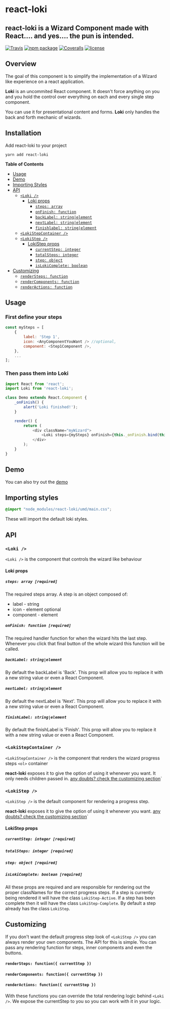 [build-badge]: https://travis-ci.org/JoaoCnh/react-loki.svg?branch=master
[build]: https://travis-ci.org/JoaoCnh/react-loki
[npm-badge]: https://badge.fury.io/js/react-loki.svg
[npm]: https://www.npmjs.org/package/react-loki
[coveralls-badge]: https://coveralls.io/repos/github/JoaoCnh/react-loki/badge.svg?branch=master
[coveralls]: https://coveralls.io/github/user/repo

# react-loki

## react-loki is a Wizard Component made with React.... and yes.... the pun is intended.

[![Travis][build-badge]][build]
[![npm package][npm-badge]][npm]
[![Coveralls][coveralls-badge]][coveralls]
[![license](http://img.shields.io/npm/l/react-loki.svg)](./LICENSE)

## Overview

The goal of this component is to simplify the implementation of a Wizard like experience on a react application.

**Loki** is an uncommited React component. It doesn't force anything on you and you hold the control over everything on each and every single step component.

You can use it for presentational content and forms. **Loki** only handles the back and forth mechanic of wizards.

## Installation

Add react-loki to your project

```shell
yarn add react-loki
```

**Table of Contents**

- [Usage](#usage)
- [Demo](#demo)
- [Importing Styles](#importing-styles)
- [API](#api)
    - [`<Loki />`](#loki-)
        - [Loki props](#loki-props)
            - [`steps: array`](#steps-array-required)
            - [`onFinish: function`](#onfinish-function-required)
            - [`backLabel: string|element`](#backlabel-stringelement)
            - [`nextLabel: string|element`](#nextlabel-stringelement)
            - [`finishlabel: string|element`](#finishlabel-stringelement)
    - [`<LokiStepContainer />`](#lokistepcontainer-)
    - [`<LokiStep />`](#lokistep-)
        - [LokiStep props](#lokistep-props)
            - [`currentStep: integer`](#currentstep-integer-required)
            - [`totalSteps: integer`](#totalsteps-integer-required)
            - [`step: object`](#step-object-required)
            - [`isLokiComplete: boolean`](#islokicomplete-boolean-required)
- [Customizing](#customizing)
    - [`renderSteps: function`](#rendersteps-function-currentstep-)
    - [`renderComponents: function`](#rendercomponents-function-currentstep-)
    - [`renderActions: function`](#renderactions-function-currentstep-)

## Usage

### First define your steps

```js
const mySteps = [
    {
        label: 'Step 1',
        icon: <AnyComponentYouWant /> //optional,
        component: <Step1Component />,
    },
    ...
];
```

### Then pass them into Loki

```js
import React from 'react';
import Loki from 'react-loki';

class Demo extends React.Component {
    _onFinish() {
        alert('Loki finished!');
    }

    render() {
        return (
            <div className="myWizard">
                <Loki steps={mySteps} onFinish={this._onFinish.bind(this)} />
            </div>
        );
    }
}
```

## Demo

You can also try out the [demo](https://joaocnh.github.io/react-loki)

## Importing styles
```scss
@import "node_modules/react-loki/umd/main.css";
```

These will import the default loki styles.

## API

### `<Loki />`

`<Loki />` is the component that controls the wizard like behaviour

#### Loki props

##### `steps: array [required]`

The required steps array. A step is an object composed of:
- label - string
- icon - element optional 
- component - element

##### `onFinish: function [required]`

The required handler function for when the wizard hits the last step.
Whenever you click that final button of the whole wizard this function will be called.

##### `backLabel: string|element`

By default the backLabel is 'Back'. This prop will allow you to replace it with a new string value or even a React Component.

##### `nextLabel: string|element`

By default the nextLabel is 'Next'. This prop will allow you to replace it with a new string value or even a React Component.

##### `finishLabel: string|element`

By default the finishLabel is 'Finish'. This prop will allow you to replace it with a new string value or even a React Component.

### `<LokiStepContainer />`

`<LokiStepContainer />` is the component that renders the wizard progress steps `<ol>` container

**react-loki** exposes it to give the option of using it whenever you want. It only needs children passed in.
[any doubts? check the customizing section](##customizing)`

### `<LokiStep />`

`<LokiStep />` is the default component for rendering a progress step.

**react-loki** exposes it to give the option of using it whenever you want.
[any doubts? check the customizing section](##customizing)`

#### LokiStep props

##### `currentStep: integer [required]`
##### `totalSteps: integer [required]`
##### `step: object [required]`
##### `isLokiComplete: boolean [required]`

All these props are required and are responsible for rendering out the proper classNames for the correct progress steps.
If a step is currently being rendered it will have the class `LokiStep-Active`.
If a step has been complete then it will have the class `LokiStep-Complete`.
By default a step already has the class `LokiStep`.

## Customizing

If you don't want the default progress step look of `<LokiStep />` you can always render your own components.
The API for this is simple. You can pass any rendering function for steps, inner components and even the buttons.

#### `renderSteps: function({ currentStep })`
#### `renderComponents: function({ currentStep })`
#### `renderActions: function({ currentStep })`

With these functions you can override the total rendering logic behind `<Loki />`. We expose the currentStep to you so you can work with it in your logic.